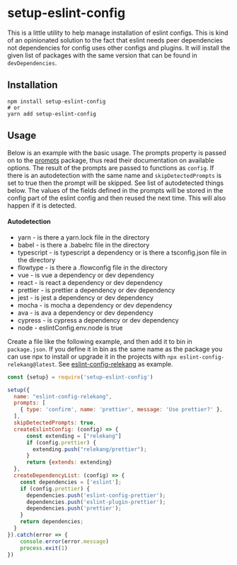 # setup-eslint-config

This is a little utility to help manage installation of eslint configs. This
is kind of an opinionated solution to the fact that eslint needs peer dependencies
not dependencies for config uses other configs and plugins. It will install
the given list of packages with the same version that can be found in
`devDependencies`.

## Installation

```
npm install setup-eslint-config
# or
yarn add setup-eslint-config
```

## Usage

Below is an example with the basic usage. The prompts property is passed on to
the [prompts][] package, thus read their documentation on available options.
The result of the prompts are passed to functions as `config`. If there is an
autodetection with the same name and `skipDetectedPrompts` is set to true then
the prompt will be skipped. See list of autodetected things below. The values of
the fields defined in the prompts will be stored in the config part of the eslint
config and then reused the next time. This will also happen if it is detected.

#### Autodetection

* yarn - is there a yarn.lock file in the directory
* babel - is there a .babelrc file in the directory
* typescript - is typescript a dependency or is there a tsconfig.json file in the directory
* flowtype - is there a .flowconfig file in the directory
* vue - is vue a dependency or dev dependency
* react - is react a dependency or dev dependency
* prettier - is prettier a dependency or dev dependency
* jest - is jest a dependency or dev dependency
* mocha - is mocha a dependency or dev dependency
* ava - is ava a dependency or dev dependency
* cypress - is cypress a dependency or dev dependency
* node - eslintConfig.env.node is true

Create a file like the following example, and then add it to bin in
`package.json`. If you define it in bin as the same name as the
package you can use npx to install or upgrade it in the projects with
`npx eslint-config-relekang@latest`. See [eslint-config-relekang][] as
example.

```javascript
const {setup} = require('setup-eslint-config')

setup({
  name: "eslint-config-relekang",
  prompts: [
    { type: 'confirm', name: 'prettier', message: 'Use prettier?' },
  ],
  skipDetectedPrompts: true,
  createEslintConfig: (config) => {
      const extending = ["relekang"]
      if (config.prettier) {
        extending.push("relekang/prettier");
      }
      return {extends: extending}
  },
  createDependencyList: (config) => {
    const dependencies = ['eslint'];
    if (config.prettier) {
      dependencies.push('eslint-config-prettier');
      dependencies.push('eslint-plugin-prettier');
      dependencies.push('prettier');
    }
    return dependencies;
  }
}).catch(error => {
    console.error(error.message)
    process.exit(1)
})
```

[prompts]: https://www.npmjs.com/package/prompts
[eslint-config-relekang]: https://github.com/relekang/eslint-config-relekang
